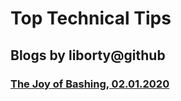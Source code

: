 # Top Technical Tips
## Blogs by liborty@github

### [The Joy of Bashing, 02.01.2020](./2010-01-02-the-joy-of-bashing.md)
